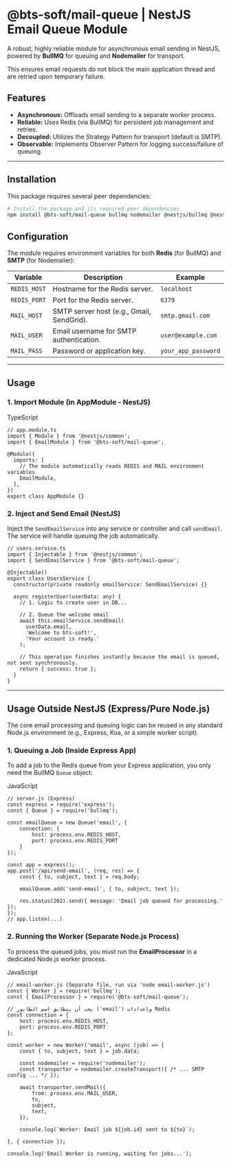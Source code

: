 
# @bts-soft/mail-queue | NestJS Email Queue Module

A robust, highly reliable module for asynchronous email sending in NestJS, powered by **BullMQ** for queuing and **Nodemailer** for transport.

This ensures email requests do not block the main application thread and are retried upon temporary failure.

## Features

* **Asynchronous:** Offloads email sending to a separate worker process.
* **Reliable:** Uses Redis (via BullMQ) for persistent job management and retries.
* **Decoupled:** Utilizes the Strategy Pattern for transport (default is SMTP).
* **Observable:** Implements Observer Pattern for logging success/failure of queuing.

---

## Installation

This package requires several peer dependencies:

```bash
# Install the package and its required peer dependencies
npm install @bts-soft/mail-queue bullmq nodemailer @nestjs/bullmq @nestjs/common
````

## Configuration

The module requires environment variables for both **Redis** (for BullMQ) and **SMTP** (for Nodemailer):

|Variable|Description|Example|
|---|---|---|
|`REDIS_HOST`|Hostname for the Redis server.|`localhost`|
|`REDIS_PORT`|Port for the Redis server.|`6379`|
|`MAIL_HOST`|SMTP server host (e.g., Gmail, SendGrid).|`smtp.gmail.com`|
|`MAIL_USER`|Email username for SMTP authentication.|`user@example.com`|
|`MAIL_PASS`|Password or application key.|`your_app_password`|

---

## Usage

### 1. Import Module (in AppModule - NestJS)

TypeScript

```
// app.module.ts
import { Module } from '@nestjs/common';
import { EmailModule } from '@bts-soft/mail-queue';

@Module({
  imports: [
    // The module automatically reads REDIS and MAIL environment variables
    EmailModule, 
  ],
})
export class AppModule {}
```

### 2. Inject and Send Email (NestJS)

Inject the `SendEmailService` into any service or controller and call `sendEmail`. The service will handle queuing the job automatically.


```
// users.service.ts
import { Injectable } from '@nestjs/common';
import { SendEmailService } from '@bts-soft/mail-queue';

@Injectable()
export class UsersService {
  constructor(private readonly emailService: SendEmailService) {}

  async registerUser(userData: any) {
    // 1. Logic to create user in DB...
    
    // 2. Queue the welcome email
    await this.emailService.sendEmail( 
      userData.email, 
      'Welcome to bts-soft!', 
      'Your account is ready.'
    );

    // This operation finishes instantly because the email is queued, not sent synchronously.
    return { success: true };
  }
}
```

---

## Usage Outside NestJS (Express/Pure Node.js)

The core email processing and queuing logic can be reused in any standard Node.js environment (e.g., Express, Koa, or a simple worker script).

### 1. Queuing a Job (Inside Express App)

To add a job to the Redis queue from your Express application, you only need the BullMQ `Queue` object:

JavaScript

```
// server.js (Express)
const express = require('express');
const { Queue } = require('bullmq');

const emailQueue = new Queue('email', { 
    connection: { 
        host: process.env.REDIS_HOST, 
        port: process.env.REDIS_PORT 
    } 
});

const app = express();
app.post('/api/send-email', (req, res) => {
    const { to, subject, text } = req.body;

    emailQueue.add('send-email', { to, subject, text }); 

    res.status(202).send({ message: 'Email job queued for processing.' });
});
// app.listen(...)
```

### 2. Running the Worker (Separate Node.js Process)

To process the queued jobs, you must run the **EmailProcessor** in a dedicated Node.js worker process.

JavaScript

```
// email-worker.js (Separate file, run via 'node email-worker.js')
const { Worker } = require('bullmq');
const { EmailProcessor } = require('@bts-soft/mail-queue');

// يجب أن يتطابق اسم الطابور ('email') وإعدادات Redis
const connection = { 
    host: process.env.REDIS_HOST, 
    port: process.env.REDIS_PORT 
};

const worker = new Worker('email', async (job) => {
    const { to, subject, text } = job.data;
    
    const nodemailer = require('nodemailer');
    const transporter = nodemailer.createTransport({ /* ... SMTP config ... */ });
    
    await transporter.sendMail({
        from: process.env.MAIL_USER,
        to,
        subject,
        text,
    });
    
    console.log(`Worker: Email job ${job.id} sent to ${to}`);

}, { connection });

console.log('Email Worker is running, waiting for jobs...');
```